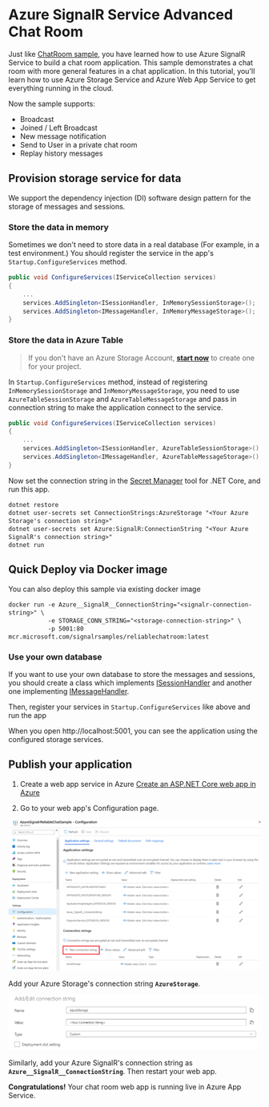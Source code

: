 # Azure SignalR Service Advanced Chat Room

Just like [ChatRoom sample](../ChatRoom), you have learned how to use Azure SignalR Service to build a chat room application. This sample demonstrates a chat room with more general features in a chat application.
In this tutorial, you'll learn how to use Azure Storage Service and Azure Web App Service to get everything running in the cloud.

Now the sample supports:

-   Broadcast
-   Joined / Left Broadcast
-   New message notification
-   Send to User in a private chat room
-   Replay history messages

## Provision storage service for data

We support the dependency injection (DI) software design pattern for the storage of messages and sessions.

### Store the data in memory

Sometimes we don't need to store data in a real database (For example, in a test environment.)
You should register the service in the app's `Startup.ConfigureServices` method.

```cs
public void ConfigureServices(IServiceCollection services)
{
	...
	services.AddSingleton<ISessionHandler, InMemorySessionStorage>();
	services.AddSingleton<IMessageHandler, InMemoryMessageStorage>();
}
```

### Store the data in Azure Table

> If you don't have an Azure Storage Account, **[start now](https://azure.microsoft.com/en-us/services/storage/tables/)** to create one for your project.

In `Startup.ConfigureServices` method, instead of registering `InMemorySessionStorage` and `InMemoryMessageStorage`, you need to use `AzureTableSessionStorage` and `AzureTableMessageStorage` and pass in connection string to make the application connect to the service.

```cs
public void ConfigureServices(IServiceCollection services)
{
	...
	services.AddSingleton<ISessionHandler, AzureTableSessionStorage>();
	services.AddSingleton<IMessageHandler, AzureTableMessageStorage>();
}
```

Now set the connection string in the [Secret Manager](https://docs.microsoft.com/en-us/aspnet/core/security/app-secrets?view=aspnetcore-2.1&tabs=visual-studio#secret-manager) tool for .NET Core, and run this app.

```
dotnet restore
dotnet user-secrets set ConnectionStrings:AzureStorage "<Your Azure Storage's connection string>"
dotnet user-secrets set Azure:SignalR:ConnectionString "<Your Azure SignalR's connection string>"
dotnet run
```

## Quick Deploy via Docker image
You can also deploy this sample via existing docker image

```
docker run -e Azure__SignalR__ConnectionString="<signalr-connection-string>" \
           -e STORAGE_CONN_STRING="<storage-connection-string>" \
		   -p 5001:80 mcr.microsoft.com/signalrsamples/reliablechatroom:latest
```


### Use your own database

If you want to use your own database to store the messages and sessions, you should create a class which implements [ISessionHandler](./SessionHandler/ISessionHandler.cs) and another one implementing [IMessageHandler](./MessageHandler/IMessageHandler.cs).

Then, register your services in `Startup.ConfigureServices` like above and run the app

When you open http://localhost:5001, you can see the application using the configured storage services.

## Publish your application

1. Create a web app service in Azure [Create an ASP.NET Core web app in Azure](https://docs.microsoft.com/en-us/azure/app-service/app-service-web-get-started-dotnet)

2. Go to your web app's Configuration page.

![AppConfiguration](./Images/AppConfiguration.PNG)

Add your Azure Storage's connection string **`AzureStorage`**.

![AddConnectionString](./Images/AddConnectionString.PNG)

Similarly, add your Azure SignalR's connection string as **`Azure__SignalR__ConnectionString`**.
Then restart your web app.

**Congratulations!** Your chat room web app is running live in Azure App Service.
